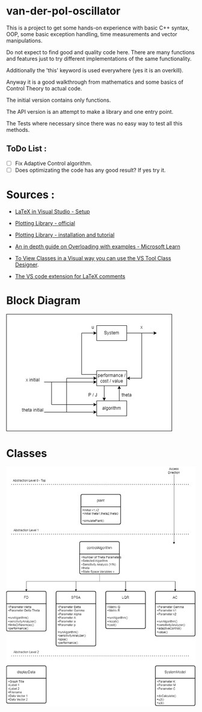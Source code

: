 # van-der-pol-oscillator

This is a project to get some hands-on experience with basic C++ syntax, OOP, some basic exception handling, time measurements and vector manipulations.

Do not expect to find good and quality code here. There are many functions and features just to try different implementations of the same functionality.

Additionally the 'this' keyword is used everywhere (yes it is an overkill).

Anyway it is a good walkthrough from mathematics and some basics of Control Theory to actual code.

The initial version contains only functions.

The API version is an attempt to make a library and one entry point.

The Tests where necessary since there was no easy way to test all this methods.

## ToDo List :
- [ ] Fix Adaptive Control algorithm.
- [ ] Does optimizating the code has any good result? If yes try it.

# Sources :

- [LaTeX in Visual Studio - Setup](https://guillaumeblanchet.medium.com/using-latex-in-visual-studio-code-on-windows-121032043dad)

- [Plotting Library - official](http://www.gnuplot.info/)

- [Plotting Library - installation and tutorial](https://www.youtube.com/watch?v=gsLIUtmTs8Q)

- [An in depth guide on Overloading with examples - Microsoft Learn](https://learn.microsoft.com/en-us/cpp/cpp/function-overloading?view=msvc-170)

- [To View Classes in a Visual way you can use the VS Tool Class Designer](https://learn.microsoft.com/en-us/visualstudio/ide/class-designer/designing-and-viewing-classes-and-types?view=vs-2022).

- [The VS code extension for LaTeX comments](https://github.com/kindermannhubert/VsTeXCommentsExtension)

# Block Diagram

![BlockDiagram](Diagrams/BlockDiagram.png)

# Classes

![Classes](Diagrams/Classes.png)
